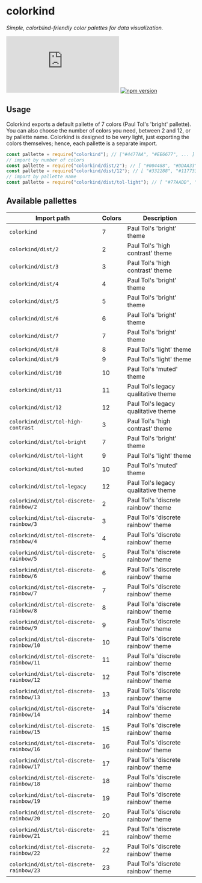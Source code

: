 # colorkind

_Simple, colorblind-friendly color palettes for data visualization._

[![npm size](https://badges.formidable.com/size/npm/colorkind/dist/index.js?gzip=true)](https://www.runpkg.com/?colorkind)
[![npm version](https://badge.fury.io/js/colorkind.svg)](https://www.npmjs.com/package/colorkind)

## Usage

Colorkind exports a default pallette of 7 colors (Paul Tol's 'bright' pallette). You can also choose the number of colors you need, between 2 and 12, or by pallette name. Colorkind is designed to be _very_ light, just exporting the colors themselves; hence, each pallette is a separate import.

```js
const pallette = require("colorkind"); // ["#4477AA", "#EE6677", ... ] default 7-color pallette
// import by number of colors
const pallette = require("colorkind/dist/2"); // [ "#004488", "#DDAA33" ] 2-color pallette
const pallette = require("colorkind/dist/12"); // [ "#332288", "#117733", ... ] 12-color pallette
// import by pallette name
const pallette = require("colorkind/dist/tol-light"); // [ "#77AADD", "#EE8866", ... ] Paul Tol's 'light' pallette
```

## Available pallettes

| Import path                              | Colors | Description                         |
| ---------------------------------------- | ------ | ----------------------------------- |
| `colorkind`                              | 7      | Paul Tol's 'bright' theme           |
| `colorkind/dist/2`                       | 2      | Paul Tol's 'high contrast' theme    |
| `colorkind/dist/3`                       | 3      | Paul Tol's 'high contrast' theme    |
| `colorkind/dist/4`                       | 4      | Paul Tol's 'bright' theme           |
| `colorkind/dist/5`                       | 5      | Paul Tol's 'bright' theme           |
| `colorkind/dist/6`                       | 6      | Paul Tol's 'bright' theme           |
| `colorkind/dist/7`                       | 7      | Paul Tol's 'bright' theme           |
| `colorkind/dist/8`                       | 8      | Paul Tol's 'light' theme            |
| `colorkind/dist/9`                       | 9      | Paul Tol's 'light' theme            |
| `colorkind/dist/10`                      | 10     | Paul Tol's 'muted' theme            |
| `colorkind/dist/11`                      | 11     | Paul Tol's legacy qualitative theme |
| `colorkind/dist/12`                      | 12     | Paul Tol's legacy qualitative theme |
| `colorkind/dist/tol-high-contrast`       | 3      | Paul Tol's 'high contrast' theme    |
| `colorkind/dist/tol-bright`              | 7      | Paul Tol's 'bright' theme           |
| `colorkind/dist/tol-light`               | 9      | Paul Tol's 'light' theme            |
| `colorkind/dist/tol-muted`               | 10     | Paul Tol's 'muted' theme            |
| `colorkind/dist/tol-legacy`              | 12     | Paul Tol's legacy qualitative theme |
| `colorkind/dist/tol-discrete-rainbow/2`  | 2      | Paul Tol's 'discrete rainbow' theme |
| `colorkind/dist/tol-discrete-rainbow/3`  | 3      | Paul Tol's 'discrete rainbow' theme |
| `colorkind/dist/tol-discrete-rainbow/4`  | 4      | Paul Tol's 'discrete rainbow' theme |
| `colorkind/dist/tol-discrete-rainbow/5`  | 5      | Paul Tol's 'discrete rainbow' theme |
| `colorkind/dist/tol-discrete-rainbow/6`  | 6      | Paul Tol's 'discrete rainbow' theme |
| `colorkind/dist/tol-discrete-rainbow/7`  | 7      | Paul Tol's 'discrete rainbow' theme |
| `colorkind/dist/tol-discrete-rainbow/8`  | 8      | Paul Tol's 'discrete rainbow' theme |
| `colorkind/dist/tol-discrete-rainbow/9`  | 9      | Paul Tol's 'discrete rainbow' theme |
| `colorkind/dist/tol-discrete-rainbow/10` | 10     | Paul Tol's 'discrete rainbow' theme |
| `colorkind/dist/tol-discrete-rainbow/11` | 11     | Paul Tol's 'discrete rainbow' theme |
| `colorkind/dist/tol-discrete-rainbow/12` | 12     | Paul Tol's 'discrete rainbow' theme |
| `colorkind/dist/tol-discrete-rainbow/13` | 13     | Paul Tol's 'discrete rainbow' theme |
| `colorkind/dist/tol-discrete-rainbow/14` | 14     | Paul Tol's 'discrete rainbow' theme |
| `colorkind/dist/tol-discrete-rainbow/15` | 15     | Paul Tol's 'discrete rainbow' theme |
| `colorkind/dist/tol-discrete-rainbow/16` | 16     | Paul Tol's 'discrete rainbow' theme |
| `colorkind/dist/tol-discrete-rainbow/17` | 17     | Paul Tol's 'discrete rainbow' theme |
| `colorkind/dist/tol-discrete-rainbow/18` | 18     | Paul Tol's 'discrete rainbow' theme |
| `colorkind/dist/tol-discrete-rainbow/19` | 19     | Paul Tol's 'discrete rainbow' theme |
| `colorkind/dist/tol-discrete-rainbow/20` | 20     | Paul Tol's 'discrete rainbow' theme |
| `colorkind/dist/tol-discrete-rainbow/21` | 21     | Paul Tol's 'discrete rainbow' theme |
| `colorkind/dist/tol-discrete-rainbow/22` | 22     | Paul Tol's 'discrete rainbow' theme |
| `colorkind/dist/tol-discrete-rainbow/23` | 23     | Paul Tol's 'discrete rainbow' theme |
